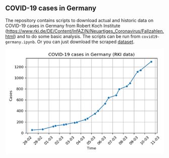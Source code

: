 ## COVID-19 cases in Germany

The repository contains scripts to download actual and historic data on COVID-19 cases in Germany from Robert Koch Institute (https://www.rki.de/DE/Content/InfAZ/N/Neuartiges_Coronavirus/Fallzahlen.html) and to do some basic analysis. The scripts can be run from `covid19-germany.ipynb`. Or you can just download the scraped [dataset](covid19-germany-lands.csv). 

![Cases of COVID-19 in Germany](covid19-germany.png)